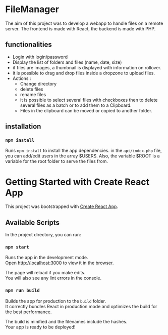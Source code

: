 # FileManager

The aim of this project was to develop a webapp to handle files on a remote server. The frontend is made with React, the backend is made with PHP.

## functionalities

- Login with login/password
- Display the list of folders and files (name, date, size)
- if files are images, a thumbnail is displayed with information on rollover.
- it is possible to drag and drop files inside a dropzone to upload files.
- Actions :
  - Change directory
  - delete files
  - rename files
  - it is possible to select several files with checkboxes then to delete several files as a batch or to add them to a Clipboard.
  - Files in the clipboard can be moved or copied to another folder.

## installation

### `npm install`

Runs `npm install` to install the app dependencies.
in the `api/index.php` file, you can add/edit users in the array $USERS.
Also, the variable $ROOT is a variable for the root folder to serve the files from.

# Getting Started with Create React App

This project was bootstrapped with [Create React App](https://github.com/facebook/create-react-app).

## Available Scripts

In the project directory, you can run:

### `npm start`

Runs the app in the development mode.\
Open [http://localhost:3000](http://localhost:3000) to view it in the browser.

The page will reload if you make edits.\
You will also see any lint errors in the console.

### `npm run build`

Builds the app for production to the `build` folder.\
It correctly bundles React in production mode and optimizes the build for the best performance.

The build is minified and the filenames include the hashes.\
Your app is ready to be deployed!
